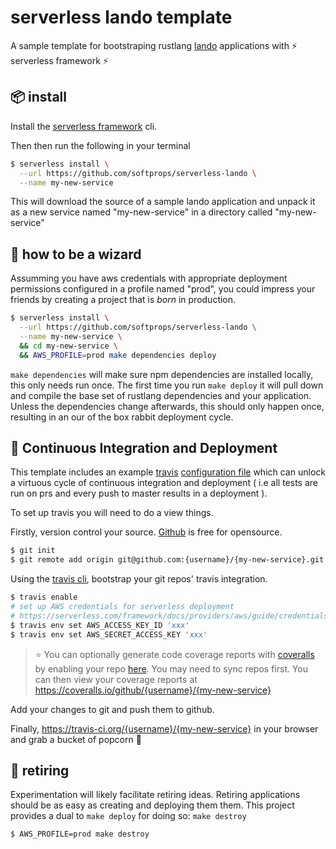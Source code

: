 # serverless lando template

A sample template for bootstraping rustlang [lando](https://github.com/softprops/lando) applications with ⚡ serverless framework ⚡

## 📦 install

Install the [serverless framework](https://serverless.com/framework/) cli.

Then then run the following in your terminal

```bash
$ serverless install \
  --url https://github.com/softprops/serverless-lando \
  --name my-new-service
```

This will download the source of a sample lando application and unpack it as a new service named
"my-new-service" in a directory called "my-new-service"


## 🧙 how to be a wizard

Assumming you have aws credentials with appropriate deployment permissions configured
in a profile named "prod", you could impress your friends by creating a project
that is _born_ in production.

```bash
$ serverless install \
  --url https://github.com/softprops/serverless-lando \
  --name my-new-service \
  && cd my-new-service \
  && AWS_PROFILE=prod make dependencies deploy
```

`make dependencies` will make sure npm dependencies are installed locally, this only needs run once.
The first time you run `make deploy` it will pull down and compile the base set
of rustlang dependencies and your application. Unless the dependencies change afterwards,
this should only happen once, resulting in an our of the box rabbit deployment
cycle.

## 🛵 Continuous Integration and Deployment

This template includes an example [travis](https://travis-ci.org/) [configuration file](.travis.yml) which can unlock a virtuous cycle of continuous integration and deployment
( i.e all tests are run on prs and every push to master results in a deployment ).

To set up travis you will need to do a view things.

Firstly, version control your source. [Github](https://github.com/) is free for opensource.

```bash
$ git init
$ git remote add origin git@github.com:{username}/{my-new-service}.git
```

Using the [travis cli](https://github.com/travis-ci/travis.rb#installation),
 bootstrap your git repos' travis integration.

```bash
$ travis enable
# set up AWS credentials for serverless deployment
# https://serverless.com/framework/docs/providers/aws/guide/credentials/
$ travis env set AWS_ACCESS_KEY_ID 'xxx'
$ travis env set AWS_SECRET_ACCESS_KEY 'xxx'
```

> ⭐ You can optionally generate code coverage reports with [coveralls](http://coveralls.io/) by enabling your repo [here](https://coveralls.io/repos/new). You may need to sync repos first. You can then view your coverage reports at https://coveralls.io/github/{username}/{my-new-service}

Add your changes to git and push them to github.

Finally, https://travis-ci.org/{username}/{my-new-service} in your browser and grab a bucket of popcorn 🍿

## 👴 retiring

Experimentation will likely facilitate retiring ideas. Retiring applications should be as easy as creating and deploying them them. This project provides
 a dual to `make deploy` for doing so: `make destroy`

```bash
$ AWS_PROFILE=prod make destroy
```
